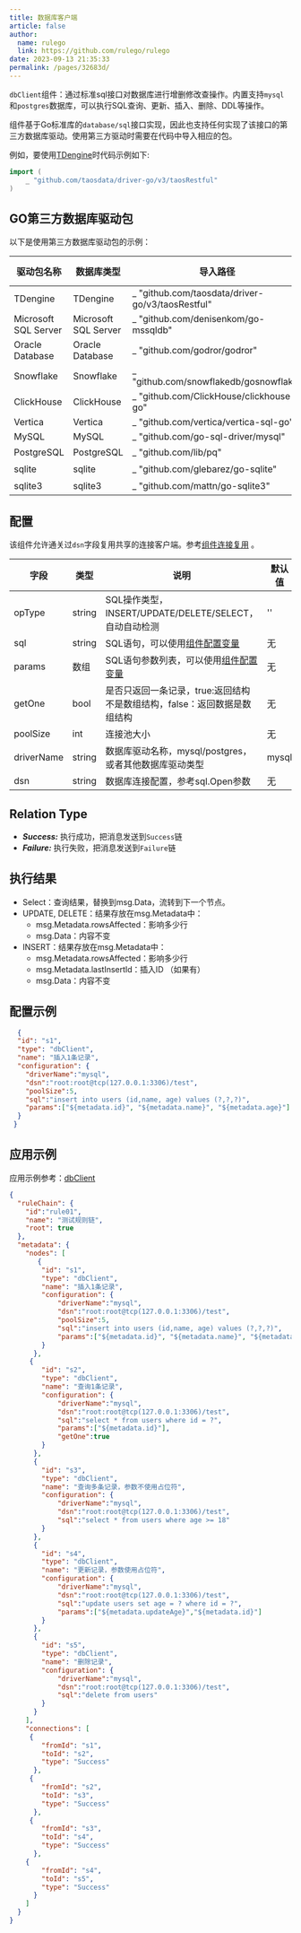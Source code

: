 ```yaml
---
title: 数据库客户端
article: false
author: 
  name: rulego
  link: https://github.com/rulego/rulego
date: 2023-09-13 21:35:33
permalink: /pages/32683d/
---
```


`dbClient`组件：通过标准sql接口对数据库进行增删修改查操作。内置支持`mysql`和`postgres`数据库，可以执行SQL查询、更新、插入、删除、DDL等操作。

组件基于Go标准库的`database/sql`接口实现，因此也支持任何实现了该接口的第三方数据库驱动。使用第三方驱动时需要在代码中导入相应的包。

例如，要使用[TDengine](https://docs.taosdata.com/develop/connect/)时代码示例如下:

```go
import (
    _ "github.com/taosdata/driver-go/v3/taosRestful"
)
```


## GO第三方数据库驱动包

以下是使用第三方数据库驱动包的示例：

| 驱动包名称                | 数据库类型                | 导入路径                                             | driverName配置 | dsn配置                                                                                                          |
|----------------------|----------------------|--------------------------------------------------|--------------|----------------------------------------------------------------------------------------------------------------|
| TDengine             | TDengine             | _ "github.com/taosdata/driver-go/v3/taosRestful" | taosRestful  | root:root@tcp(127.0.0.1:6030)/test                                                                             |
| Microsoft SQL Server | Microsoft SQL Server | _ "github.com/denisenkom/go-mssqldb"             | mssql        | server=127.0.0.1;user id=root;password=root;database=test                                                      |
| Oracle Database      | Oracle Database      | _ "github.com/godror/godror"                     | oracle       | username/password@//127.0.0.1:1521/test                                                                        |
| Snowflake            | Snowflake            | _ "github.com/snowflakedb/gosnowflake"           | snowflake    | ACCOUNT=account_name;USER=user_name;PASSWORD=password;DATABASE=database_name;WAREHOUSE=warehouse_name          |
| ClickHouse           | ClickHouse           | _ "github.com/ClickHouse/clickhouse-go"          | clickhouse   | tcp://127.0.0.1:9000?username=root&password=root&database=test                                                 |
| Vertica              | Vertica              | _ "github.com/vertica/vertica-sql-go"            | vertica      | vertica://127.0.0.1:5433/test?username=root&password=root                                                      |
| MySQL                | MySQL                | _ "github.com/go-sql-driver/mysql"               | mysql        | root:root@tcp(127.0.0.1:3306)/test                                                                             |
| PostgreSQL           | PostgreSQL           | _ "github.com/lib/pq"                            | postgres     | user:password@tcp(127.0.0.1:5432)/test 或者 user= password= host=127.0.0.1 port=5432 dbname=test sslmode=disable |
| sqlite               | sqlite               | _ "github.com/glebarez/go-sqlite"                | sqlite       | path/to/some.db //纯go实现                                                                                        |
| sqlite3              | sqlite3              | _ "github.com/mattn/go-sqlite3"                  | sqlite3      | path/to/some.db //c实现，需要开启cgo                                                                                  |

## 配置
该组件允许通关过`dsn`字段复用共享的连接客户端。参考[组件连接复用](/pages/baa05d/) 。

| 字段                                | 类型     | 说明                                         | 默认值   |
|-----------------------------------|--------|--------------------------------------------|-------|
| opType   <Badge text="v0.34.0+"/> | string | SQL操作类型，INSERT/UPDATE/DELETE/SELECT，自动自动检测 | ''    |
| sql                               | string | SQL语句，可以使用[组件配置变量](/pages/baa05c/)         | 无     |
| params                            | 数组     | SQL语句参数列表，可以使用[组件配置变量](/pages/baa05c/)     | 无     |
| getOne                            | bool   | 是否只返回一条记录，true:返回结构不是数组结构，false：返回数据是数组结构  | 无     |
| poolSize                          | int    | 连接池大小                                      | 无     |
| driverName                        | string | 数据库驱动名称，mysql/postgres，或者其他数据库驱动类型         | mysql |
| dsn                               | string | 数据库连接配置，参考sql.Open参数                       | 无     |

## Relation Type

- ***Success:*** 执行成功，把消息发送到`Success`链
- ***Failure:*** 执行失败，把消息发送到`Failure`链

## 执行结果

- Select：查询结果，替换到msg.Data，流转到下一个节点。
- UPDATE, DELETE：结果存放在msg.Metadata中：
  - msg.Metadata.rowsAffected：影响多少行
  - msg.Data：内容不变
- INSERT：结果存放在msg.Metadata中：
  - msg.Metadata.rowsAffected：影响多少行
  - msg.Metadata.lastInsertId：插入ID （如果有）
  - msg.Data：内容不变

## 配置示例

```json
  {
  "id": "s1",
  "type": "dbClient",
  "name": "插入1条记录",
  "configuration": {
    "driverName":"mysql",
    "dsn":"root:root@tcp(127.0.0.1:3306)/test",
    "poolSize":5,
    "sql":"insert into users (id,name, age) values (?,?,?)",
    "params":["${metadata.id}", "${metadata.name}", "${metadata.age}"]
  }
 }
```

## 应用示例

应用示例参考：[dbClient](https://github.com/rulego/rulego/blob/main/examples/db_client/db_client.go)

```json
{
  "ruleChain": {
	"id":"rule01",
    "name": "测试规则链",
	"root": true
  },
  "metadata": {
    "nodes": [
       {
        "id": "s1",
        "type": "dbClient",
        "name": "插入1条记录",
        "configuration": {
			"driverName":"mysql",
			"dsn":"root:root@tcp(127.0.0.1:3306)/test",
			"poolSize":5,
			"sql":"insert into users (id,name, age) values (?,?,?)",
			"params":["${metadata.id}", "${metadata.name}", "${metadata.age}"]
        }
      },
     {
        "id": "s2",
        "type": "dbClient",
        "name": "查询1条记录",
        "configuration": {
			"driverName":"mysql",
			"dsn":"root:root@tcp(127.0.0.1:3306)/test",
			"sql":"select * from users where id = ?",
			"params":["${metadata.id}"],
			"getOne":true
        }
      },
	  {
        "id": "s3",
        "type": "dbClient",
        "name": "查询多条记录，参数不使用占位符",
        "configuration": {
			"driverName":"mysql",
			"dsn":"root:root@tcp(127.0.0.1:3306)/test",
			"sql":"select * from users where age >= 18"
        }
      },
	  {
        "id": "s4",
        "type": "dbClient",
        "name": "更新记录，参数使用占位符",
        "configuration": {
			"driverName":"mysql",
			"dsn":"root:root@tcp(127.0.0.1:3306)/test",
			"sql":"update users set age = ? where id = ?",
			"params":["${metadata.updateAge}","${metadata.id}"]
        }
      },
	  {
        "id": "s5",
        "type": "dbClient",
        "name": "删除记录",
        "configuration": {
			"driverName":"mysql",
			"dsn":"root:root@tcp(127.0.0.1:3306)/test",
			"sql":"delete from users"
        }
      }
    ],
    "connections": [
     {
        "fromId": "s1",
        "toId": "s2",
        "type": "Success"
      },
	 {
		"fromId": "s2",
		"toId": "s3",
		"type": "Success"
	  },
	 {
		"fromId": "s3",
		"toId": "s4",
		"type": "Success"
	  },
	{
		"fromId": "s4",
		"toId": "s5",
		"type": "Success"
	  }
    ]
  }
}
```